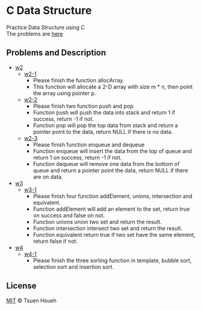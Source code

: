 # C Data Structure
Practice Data Structure using C  
The problems are [here](http://134.208.3.66/problems)   
  
## Problems and Description
* [w2](w2)
    * [w2-1](w2/w2-1.c)
        * Please finish the function allocArray.
        * This function will allocate a 2-D array with size m * n, then point the array using pointer p.
    * [w2-2](w2/w2-2.c)
        * Please finish two function push and pop
        * Function push will push the data into stack and return 1 if success, return -1 if not.
        * Function pop will pop the top data from stack and return a pointer point to the data, return NULL if there is no data.
    * [w2-3](w2/w2-3.c)
        * Please finish function enqueue and dequeue
        * Function enqueue will insert the data from the top of queue and return 1 on success, return -1 if not.
        * Function dequeue will remove one data from the bottom of queue and return a pointer point the data, return NULL if there are on data.
* [w3](w3)
    * [w3-1](w3/w3-1.c)
        * Please finish four function addElement, unions, intersection and equivalent.
        * Function addElement will add an element to the set, return true on success and false on not.
        * Function unions union two set and return the result.
        * Function intersection intersect two set and return the result.
        * Function equivalent return true if two set have the same element, return false if not.
* [w4](w4)
    * [w4-1](w4/w4-1.c)
        * Please finish the three sorting function in template, bubble sort, selection sort and insertion sort.
  
## License
[MIT](License) © Tsuen Hsueh
